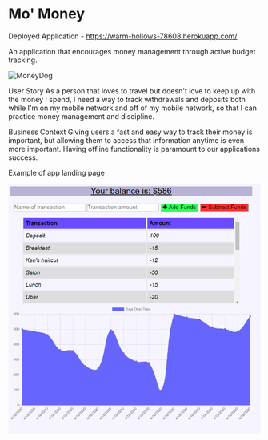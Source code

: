 # Mo' Money
Deployed Application - https://warm-hollows-78608.herokuapp.com/


An application that encourages money management through active budget tracking. 

![MoneyDog](https://media.giphy.com/media/12pJ8OxSWwO86Y/giphy.gif)


User Story
As a person that loves to travel but doesn't love to keep up with the money I spend, I need a way to track withdrawals and deposits both while I'm on my mobile network and off of my mobile network, so that I can practice money management and discipline. 


Business Context
Giving users a fast and easy way to track their money is important, but allowing them to access that information anytime is even more important. Having offline functionality is paramount to our applications success.


Example of app landing page


![landing_page](/public/icons/landing.PNG)

